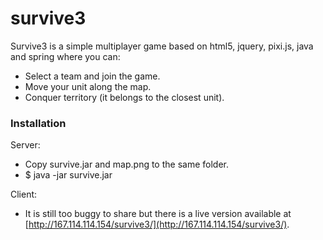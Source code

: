 # survive3

Survive3 is a simple multiplayer game based on html5, jquery, pixi.js, java and spring where you can:

  - Select a team and join the game.
  - Move your unit along the map.
  - Conquer territory (it belongs to the closest unit).

### Installation
Server:
   - Copy survive.jar and map.png to the same folder.
   - $ java -jar survive.jar

Client: 
   - It is still too buggy to share but there is a live version available at [http://167.114.114.154/survive3/](http://167.114.114.154/survive3/).

